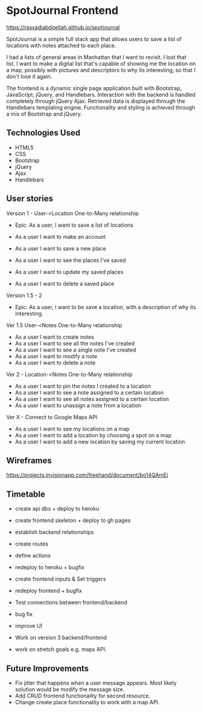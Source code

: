 # SpotJournal Frontend

https://rasyadiabdoellah.github.io/spotjournal

SpotJournal is a simple full stack app that allows users to save a list of locations with notes attached to each place.

I had a lists of general areas in Manhattan that I want to revisit. I lost that list. I want to make a digital list that's capable of showing me the location on a map, possibly with pictures and descriptors to why its interesting, so that I don't lose it again.

The frontend is a dynamic single page application built with Bootstrap, JavaScript, jQuery, and Handlebars. Interaction with the backend is handled completely through jQuery Ajax. Retrieved data is displayed through the Handlebars templating engine. Functionality and styling is achieved through a mix of Bootstrap and jQuery.

## Technologies Used

- HTML5
- CSS
- Bootstrap
- jQuery
- Ajax
- Handlebars


## User stories

Version 1 - User-<Location One-to-Many relationship
- Epic: As a user, I want to save a list of locations

- As a user I want to make an account
- As a user I want to save a new place
- As a user I want to see the places I've saved
- As a user I want to update my saved places
- As a user I want to delete a saved place


Version 1.5 - 2
- Epic: As a user, I want to be save a location, with a description of why its interesting.

Ver 1.5 User-<Notes One-to-Many relationship
- As a user I want to create notes
- As a user I want to see all the notes I've created
- As a user I want to see a single note I've created
- As a user I want to modify a note
- As a user I want to delete a note

Ver 2 - Location-<Notes One-to-Many relationship 
- As a user I want to pin the notes I created to a location
- As a user I want to see a note assigned to a certain location
- As a user I want to see all notes assigned to a certain location
- As a user I want to unassign a note from a location

Ver X - Connect to Google Maps API
- As a user I want to see my locations on a map
- As a user I want to add a location by choosing a spot on a map
- As a user I want to add a new location by saving my current location

## Wireframes

https://projects.invisionapp.com/freehand/document/bo14QAmEi


## Timetable

- create api dbs + deploy to heroku
- create frontend skeleton + deploy to gh pages

- establish backend relationships
- create routes
- define actions
- redeploy to heroku + bugfix

- create frontend inputs & Set triggers
- redeploy frontend + bugfix

- Test connections between frontend/backend
- bug fix
- improve UI

- Work on version 3 backend/frontend
- work on stretch goals e.g. maps API.

## Future Improvements

- Fix jitter that happens when a user message appears. Most likely solution would be modify the message size.
- Add CRUD frontend functionality for second resource.
- Change create place functionality to work with a map API.
